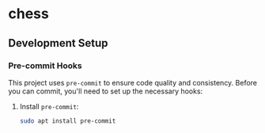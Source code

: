 # chess

## Development Setup

### Pre-commit Hooks

This project uses `pre-commit` to ensure code quality and consistency. Before you can commit, you'll need to set up the necessary hooks:

1. Install `pre-commit`:
   ```bash
   sudo apt install pre-commit
